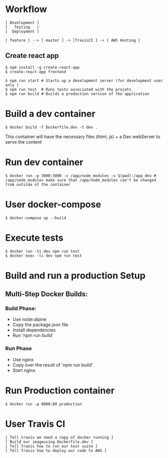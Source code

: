 # Workflow

```
[ Development ]
[   Testing   ]
[  Deployment ]
```

```
[ feature ] --> [ master ] -> [TravisCI ] -> [ AWS Hosting ]
```

## Create react app

    $ npm install -g create-react-app
    $ create-react-app frontend

    $ npm run start # Starts up a development server (for development user only )
    $ npm run test  # Runs tests associated with the projets
    $ npm run build # Builds a production version of the application

# Build a dev container

    $ docker build -f Dockerfile.dev -t dev .

This container will have the necessary files (html, js) + a Dev webServer to serve the content

# Run dev container

    $ docker run -p 3000:3000 -v /app/node_modules -v $(pwd):/app dev # /app/node_modules make sure that /app/node_modules can't be changed from outside of the container

# User docker-compose

    $ docker-compose up --build 

# Execute tests

    $ docker run -ti dev npm run test
    $ docker exec -ti dev npm run test

# Build and run a production Setup

## Multi-Step Docker Builds:

### Build Phase:
* Use node:alpine
* Copy the package.json file
* Install dependencies
* Run 'npm run build'

### Run Phase
* Use nginx
* Copy over the result of 'npm run build'
* Start nginx

# Run Production container

    $ docker run -p 8080:80 production

# User Travis CI

```
[ Tell travis we need a copy of docker running ]
[ Build our imageusing Dockerfile.dev ]
[ Tell Travis how to run our test suite ]
[ Tell Travis how to deploy our code to AWS ]


